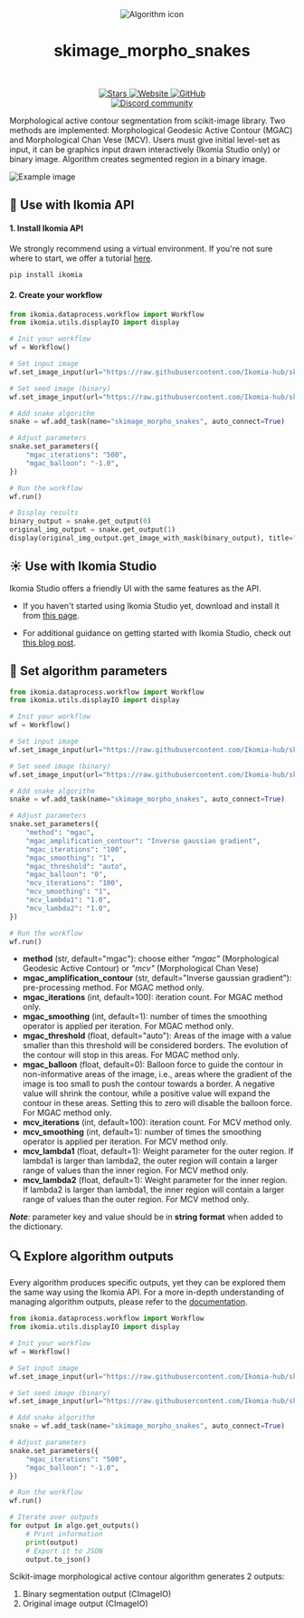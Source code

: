 <div align="center">
  <img src="https://raw.githubusercontent.com/Ikomia-hub/skimage_morpho_snakes/main/icons/scikit.png" alt="Algorithm icon">
  <h1 align="center">skimage_morpho_snakes</h1>
</div>
<br />
<p align="center">
    <a href="https://github.com/Ikomia-hub/skimage_morpho_snakes">
        <img alt="Stars" src="https://img.shields.io/github/stars/Ikomia-hub/skimage_morpho_snakes">
    </a>
    <a href="https://app.ikomia.ai/hub/">
        <img alt="Website" src="https://img.shields.io/website/http/app.ikomia.ai/en.svg?down_color=red&down_message=offline&up_message=online">
    </a>
    <a href="https://github.com/Ikomia-hub/skimage_morpho_snakes/blob/main/LICENSE.md">
        <img alt="GitHub" src="https://img.shields.io/github/license/Ikomia-hub/skimage_morpho_snakes.svg?color=blue">
    </a>    
    <br>
    <a href="https://discord.com/invite/82Tnw9UGGc">
        <img alt="Discord community" src="https://img.shields.io/badge/Discord-white?style=social&logo=discord">
    </a> 
</p>

Morphological active contour segmentation from scikit-image library. Two methods are implemented: Morphological Geodesic Active Contour (MGAC) and Morphological Chan Vese (MCV). Users must give initial level-set as input, it can be graphics input drawn interactively (Ikomia Studio only) or binary image. Algorithm creates segmented region in a binary image.

![Example image](https://raw.githubusercontent.com/Ikomia-hub/skimage_morpho_snakes/feat/new_readme/images/coins-result.jpg)

## :rocket: Use with Ikomia API

#### 1. Install Ikomia API

We strongly recommend using a virtual environment. If you're not sure where to start, we offer a tutorial [here](https://www.ikomia.ai/blog/a-step-by-step-guide-to-creating-virtual-environments-in-python).

```sh
pip install ikomia
```

#### 2. Create your workflow

```python
from ikomia.dataprocess.workflow import Workflow
from ikomia.utils.displayIO import display

# Init your workflow
wf = Workflow()

# Set input image
wf.set_image_input(url="https://raw.githubusercontent.com/Ikomia-hub/skimage_morpho_snakes/main/images/coins.png", index=0)

# Set seed image (binary)
wf.set_image_input(url="https://raw.githubusercontent.com/Ikomia-hub/skimage_morpho_snakes/main/images/seed.png", index=1)

# Add snake algorithm
snake = wf.add_task(name="skimage_morpho_snakes", auto_connect=True)

# Adjust parameters
snake.set_parameters({
    "mgac_iterations": "500",
    "mgac_balloon": "-1.0",
})

# Run the workflow
wf.run()

# Display results
binary_output = snake.get_output(0)
original_img_output = snake.get_output(1)
display(original_img_output.get_image_with_mask(binary_output), title="Morpho snake")
```

## :sunny: Use with Ikomia Studio

Ikomia Studio offers a friendly UI with the same features as the API.

- If you haven't started using Ikomia Studio yet, download and install it from [this page](https://www.ikomia.ai/studio).

- For additional guidance on getting started with Ikomia Studio, check out [this blog post](https://www.ikomia.ai/blog/how-to-get-started-with-ikomia-studio).

## :pencil: Set algorithm parameters

```python
from ikomia.dataprocess.workflow import Workflow
from ikomia.utils.displayIO import display

# Init your workflow
wf = Workflow()

# Set input image
wf.set_image_input(url="https://raw.githubusercontent.com/Ikomia-hub/skimage_morpho_snakes/main/images/coins.png", index=0)

# Set seed image (binary)
wf.set_image_input(url="https://raw.githubusercontent.com/Ikomia-hub/skimage_morpho_snakes/main/images/seed.png", index=1)

# Add snake algorithm
snake = wf.add_task(name="skimage_morpho_snakes", auto_connect=True)

# Adjust parameters
snake.set_parameters({
    "method": "mgac",
    "mgac_amplification_contour": "Inverse gaussian gradient",
    "mgac_iterations": "100",
    "mgac_smoothing": "1",
    "mgac_threshold": "auto",
    "mgac_balloon": "0",
    "mcv_iterations": "100",
    "mcv_smoothing": "1",
    "mcv_lambda1": "1.0",
    "mcv_lambda2": "1.0",
})

# Run the workflow
wf.run()
```

- **method** (str, default="mgac"): choose either *"mgac"* (Morphological Geodesic Active Contour) or *"mcv"* (Morphological Chan Vese)
- **mgac_amplification_contour** (str, default="Inverse gaussian gradient"): pre-processing method. For MGAC method only.
- **mgac_iterations** (int, default=100): iteration count. For MGAC method only.
- **mgac_smoothing** (int, default=1): number of times the smoothing operator is applied per iteration. For MGAC method only.
- **mgac_threshold** (float, default="auto"): Areas of the image with a value smaller than this threshold will be considered borders. The evolution of the contour will stop in this areas. For MGAC method only.
- **mgac_balloon** (float, default=0): Balloon force to guide the contour in non-informative areas of the image, i.e., areas where the gradient of the image is too small to push the contour towards a border. A negative value will shrink the contour, while a positive value will expand the contour in these areas. Setting this to zero will disable the balloon force. For MGAC method only.
- **mcv_iterations** (int, default=100): iteration count. For MCV method only.
- **mcv_smoothing** (int, default=1): number of times the smoothing operator is applied per iteration. For MCV method only.
- **mcv_lambda1** (float, default=1): Weight parameter for the outer region. If lambda1 is larger than lambda2, the outer region will contain a larger range of values than the inner region. For MCV method only.
- **mcv_lambda2** (float, default=1): Weight parameter for the inner region. If lambda2 is larger than lambda1, the inner region will contain a larger range of values than the outer region. For MCV method only.

***Note***: parameter key and value should be in **string format** when added to the dictionary.

## :mag: Explore algorithm outputs

Every algorithm produces specific outputs, yet they can be explored them the same way using the Ikomia API. For a more in-depth understanding of managing algorithm outputs, please refer to the [documentation](https://ikomia-dev.github.io/python-api-documentation/advanced_guide/IO_management.html).

```python
from ikomia.dataprocess.workflow import Workflow
from ikomia.utils.displayIO import display

# Init your workflow
wf = Workflow()

# Set input image
wf.set_image_input(url="https://raw.githubusercontent.com/Ikomia-hub/skimage_morpho_snakes/main/images/coins.png", index=0)

# Set seed image (binary)
wf.set_image_input(url="https://raw.githubusercontent.com/Ikomia-hub/skimage_morpho_snakes/main/images/seed.png", index=1)

# Add snake algorithm
snake = wf.add_task(name="skimage_morpho_snakes", auto_connect=True)

# Adjust parameters
snake.set_parameters({
    "mgac_iterations": "500",
    "mgac_balloon": "-1.0",
})

# Run the workflow
wf.run()

# Iterate over outputs
for output in algo.get_outputs()
    # Print information
    print(output)
    # Export it to JSON
    output.to_json()
```

Scikit-image morphological active contour algorithm generates 2 outputs:

1. Binary segmentation output (CImageIO)
2. Original image output (CImageIO)